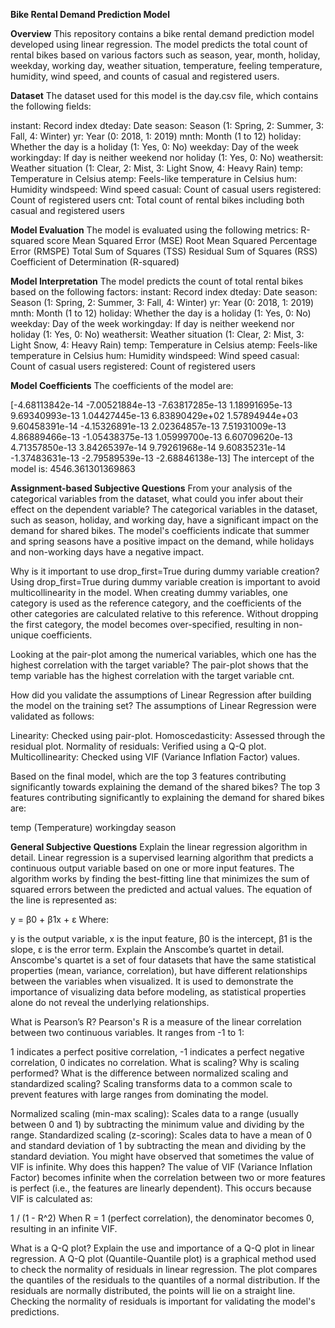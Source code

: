 **Bike Rental Demand Prediction Model**

**Overview**
This repository contains a bike rental demand prediction model developed using linear regression. The model predicts the total count of rental bikes based on various factors such as season, year, month, holiday, weekday, working day, weather situation, temperature, feeling temperature, humidity, wind speed, and counts of casual and registered users.

**Dataset**
The dataset used for this model is the day.csv file, which contains the following fields:

instant: Record index
dteday: Date
season: Season (1: Spring, 2: Summer, 3: Fall, 4: Winter)
yr: Year (0: 2018, 1: 2019)
mnth: Month (1 to 12)
holiday: Whether the day is a holiday (1: Yes, 0: No)
weekday: Day of the week
workingday: If day is neither weekend nor holiday (1: Yes, 0: No)
weathersit: Weather situation (1: Clear, 2: Mist, 3: Light Snow, 4: Heavy Rain)
temp: Temperature in Celsius
atemp: Feels-like temperature in Celsius
hum: Humidity
windspeed: Wind speed
casual: Count of casual users
registered: Count of registered users
cnt: Total count of rental bikes including both casual and registered users

**Model Evaluation**
The model is evaluated using the following metrics:
R-squared score
Mean Squared Error (MSE)
Root Mean Squared Percentage Error (RMSPE)
Total Sum of Squares (TSS)
Residual Sum of Squares (RSS)
Coefficient of Determination (R-squared)

**Model Interpretation**
The model predicts the count of total rental bikes based on the following factors:
instant: Record index
dteday: Date
season: Season (1: Spring, 2: Summer, 3: Fall, 4: Winter)
yr: Year (0: 2018, 1: 2019)
mnth: Month (1 to 12)
holiday: Whether the day is a holiday (1: Yes, 0: No)
weekday: Day of the week
workingday: If day is neither weekend nor holiday (1: Yes, 0: No)
weathersit: Weather situation (1: Clear, 2: Mist, 3: Light Snow, 4: Heavy Rain)
temp: Temperature in Celsius
atemp: Feels-like temperature in Celsius
hum: Humidity
windspeed: Wind speed
casual: Count of casual users
registered: Count of registered users

**Model Coefficients**
The coefficients of the model are:

[-4.68113842e-14 -7.00521884e-13 -7.63817285e-13 1.18991695e-13   9.69340993e-13 1.04427445e-13 6.83890429e+02 1.57894944e+03   9.60458391e-14 -4.15326891e-13 2.02364857e-13 7.51931009e-13   4.86889466e-13 -1.05438375e-13 1.05999700e-13 6.60709620e-13   4.71357850e-13 3.84265397e-14 9.79261968e-14 9.60835231e-14   -1.37483631e-13 -2.79589539e-13 -2.68846138e-13]
The intercept of the model is: 4546.361301369863

**Assignment-based Subjective Questions**
From your analysis of the categorical variables from the dataset, what could you infer about their effect on the dependent variable?
The categorical variables in the dataset, such as season, holiday, and working day, have a significant impact on the demand for shared bikes. The model's coefficients indicate that summer and spring seasons have a positive impact on the demand, while holidays and non-working days have a negative impact.

Why is it important to use drop_first=True during dummy variable creation?
Using drop_first=True during dummy variable creation is important to avoid multicollinearity in the model. When creating dummy variables, one category is used as the reference category, and the coefficients of the other categories are calculated relative to this reference. Without dropping the first category, the model becomes over-specified, resulting in non-unique coefficients.

Looking at the pair-plot among the numerical variables, which one has the highest correlation with the target variable?
The pair-plot shows that the temp variable has the highest correlation with the target variable cnt.

How did you validate the assumptions of Linear Regression after building the model on the training set?
The assumptions of Linear Regression were validated as follows:

Linearity: Checked using pair-plot.
Homoscedasticity: Assessed through the residual plot.
Normality of residuals: Verified using a Q-Q plot.
Multicollinearity: Checked using VIF (Variance Inflation Factor) values.

Based on the final model, which are the top 3 features contributing significantly towards explaining the demand of the shared bikes?
The top 3 features contributing significantly to explaining the demand for shared bikes are:

temp (Temperature)
workingday
season

**General Subjective Questions**
Explain the linear regression algorithm in detail.
Linear regression is a supervised learning algorithm that predicts a continuous output variable based on one or more input features. The algorithm works by finding the best-fitting line that minimizes the sum of squared errors between the predicted and actual values. The equation of the line is represented as:

y = β0 + β1x + ε
Where:

y is the output variable,
x is the input feature,
β0 is the intercept,
β1 is the slope,
ε is the error term.
Explain the Anscombe’s quartet in detail.
Anscombe's quartet is a set of four datasets that have the same statistical properties (mean, variance, correlation), but have different relationships between the variables when visualized. It is used to demonstrate the importance of visualizing data before modeling, as statistical properties alone do not reveal the underlying relationships.

What is Pearson’s R?
Pearson's R is a measure of the linear correlation between two continuous variables. It ranges from -1 to 1:

1 indicates a perfect positive correlation,
-1 indicates a perfect negative correlation,
0 indicates no correlation.
What is scaling? Why is scaling performed? What is the difference between normalized scaling and standardized scaling?
Scaling transforms data to a common scale to prevent features with large ranges from dominating the model.

Normalized scaling (min-max scaling): Scales data to a range (usually between 0 and 1) by subtracting the minimum value and dividing by the range.
Standardized scaling (z-scoring): Scales data to have a mean of 0 and standard deviation of 1 by subtracting the mean and dividing by the standard deviation.
You might have observed that sometimes the value of VIF is infinite. Why does this happen?
The value of VIF (Variance Inflation Factor) becomes infinite when the correlation between two or more features is perfect (i.e., the features are linearly dependent). This occurs because VIF is calculated as:


1 / (1 - R^2)
When R = 1 (perfect correlation), the denominator becomes 0, resulting in an infinite VIF.

What is a Q-Q plot? Explain the use and importance of a Q-Q plot in linear regression.
A Q-Q plot (Quantile-Quantile plot) is a graphical method used to check the normality of residuals in linear regression. The plot compares the quantiles of the residuals to the quantiles of a normal distribution. If the residuals are normally distributed, the points will lie on a straight line. Checking the normality of residuals is important for validating the model's predictions.
